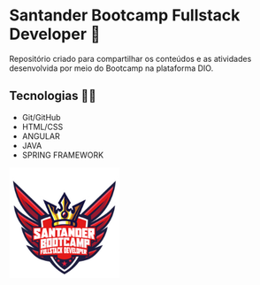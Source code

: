 # Santander Bootcamp Fullstack Developer :rocket: 

Repositório criado para compartilhar os conteúdos e as atividades desenvolvida por meio do Bootcamp na plataforma DIO.


 ## Tecnologias  :technologist:
  - Git/GitHub
  - HTML/CSS
  - ANGULAR
  - JAVA
  - SPRING FRAMEWORK

  <img src="https://github.com/ThiagoDanttas/Bootcamp-Fullstack-java-DIO/blob/master/assets/img/800fd098-3eef-45e9-9544-544ae396076c.png" width="200" height="200">
  
 
